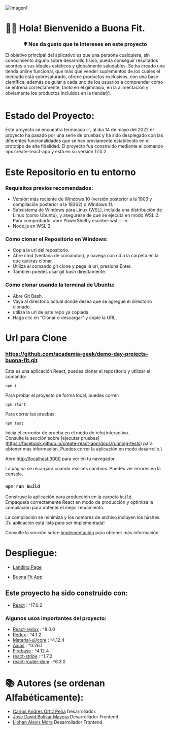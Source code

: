 ![Imagen1](https://user-images.githubusercontent.com/74075195/168011072-0e0c98e0-1dfd-4cfb-a9c4-cbf9e376bba1.png)

# 👋🏼 Hola! Bienvenido a Buona Fit.


<h3 align="center"><strong>💗 Nos da gusto que te intereses en este proyecto</strong></h3>

El objetivo principal del aplicativo es que una persona cualquiera, sin conocimiento alguno sobre desarrollo físico, pueda conseguir resultados acordes a sus ideales estéticos y globalmente saludables. Se ha creado una tienda online funcional, que más que vender suplementos de los cuales el mercado está sobresaturado, ofrece productos exclusivos, con una base científica, además de guiar a cada uno de los usuarios a comprender como se entrena correctamente, tanto en el gimnasio, en la alimentación y obviamente los productos incluidos en la tienda📦. 

# Estado del Proyecto:

Este proyecto se encuentra terminado ✅, al día 14 de mayo del 2022 el proyecto ha pasado por una serie de pruebas y ha sido desplegado con las diferentes funcionalidades que se han previamente establecido en el prototipo de alta fidelidad. El proyecto fue construido mediante el comando npx create-react-app y está en su versión 17.0.2.

# Este Repositorio en tu entorno

### Requisitos previos recomendados:

-  Versión más reciente de Windows 10 (versión posterior a la 1903 y compilación posterior a la 18362) o Windows 11.
-  Subsistema de Windows para Linux (WSL), incluida una distribución de Linux (como Ubuntu), y asegúrese de que se ejecuta en modo WSL 2. Para comprobarlo, abre PowerShell y escribe: wsl -l -v.
-   Node.js en WSL 2.

### Cómo clonar el Repositorio en Windows:

- Copia la url del repositorio.
- Abre cmd (ventana de comandos), y navega con cd a la carpeta en la que quieras clonar.
- Utiliza el comando git clone y pega la url, presiona Enter.
- También puedes usar git bash directamente.

### Cómo clonar usando la terminal de Ubuntu:

- Abre Git Bash.
- Vaya al directorio actual donde desea que se agregue el directorio clonado.
- utiliza la url de este repo ya copiada.
- Haga clic en “Clonar o descargar” y copie la URL.

# Url para Clone

### https://github.com/academia-geek/demo-day-projects-buona-fit.git

Esta es una aplicación React, puedes clonar el repositorio y utilizar el comando:

```
npm i
```

Para probar el proyecto de forma local, puedes correr:

```
npm start
```
Para correr las pruebas:

```
npm test
```
Inicia el corredor de prueba en el modo de reloj interactivo.\
Consulte la sección sobre [ejecutar pruebas] (https://facebook.github.io/create-react-app/docs/running-tests) para obtener más información.
Puedes correr la aplicación en modo desarrollo.\

Abre [http://localhost:3000](http://localhost:3000) para ver en tu navegador.


La página se recargará cuando realices cambios. Puedes ver errores en la consola.

### `npm run build`

Construye la aplicación para producción en la carpeta `build`.\
Empaqueta correctamente React en modo de producción y optimiza la compilación para obtener el mejor rendimiento.

La compilación se minimiza y los nombres de archivo incluyen los hashes.\
¡Tu aplicación está lista para ser implementada!

Consulte la sección sobre [implementación](https://facebook.github.io/create-react-app/docs/deployment) para obtener más información.

# Despliegue:

- [Landing Page](https://buona-fit-landing-page.vercel.app/)

- [Buona Fit App](https://buena-fit-version-1-0.vercel.app/login)

## Este proyecto ha sido construido con:

* [React](https://es.reactjs.org/) : ^17.0.2 

### Algunos usos importantes del proyecto:

* [React-redux](https://react-redux.js.org/) : ^8.0.0 
* [Redux](https://es.redux.js.org/) : ^4.1.2 
* [Material-ui/core](https://v4.mui.com/) : ^4.12.4 
* [Axios](https://axios-http.com/docs/intro) : ^0.26.1 
* [Firebase](https://firebase.google.com/?hl=es-419&gclsrc=ds&gclsrc=ds&gclid=COnbgfSr2fcCFUyqHwod35UPTA) : ^4.12.4 
* [react-stripe](https://stripe.com/docs/stripe-js/react) : ^1.7.2 
* [react-router-dom](https://v5.reactrouter.com/web/guides/quick-start) : ^6.3.0 


# 📚 Autores (se ordenan Alfabéticamente):

- [Carlos Andres Ortiz Peña](https://github.com/CAndres438) Desarrollador.
- [Jose David Bolivar Mayora](https://github.com/josedbolivarma) Desarrollador Frontend. 
- [Llohan Alexis Mora](https://github.com/BaKai209) Desarrollador Frontend.


